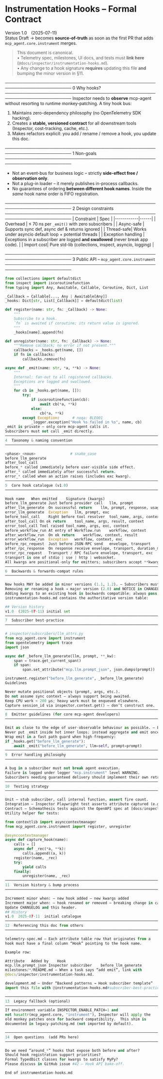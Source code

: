 # Instrumentation Hooks – Formal Contract
Version 1.0 (2025-07-11)  
Status  Draft → becomes **source-of-truth** as soon as the first PR that
adds `mcp_agent.core.instrument` merges.

> This document is canonical.  
> • Telemetry spec, milestones, UI docs, and tests must **link here**  
>   (`@docs/inspector/instrumentation-hooks.md`).  
> • Any change to a hook signature **requires** updating this file **and**
>   bumping the minor version in §11.

────────────────────────────────────────────────────────────────────────
0  Why hooks?
────────────────────────────────────────────────────────────────────────
Inspector needs to **observe** mcp-agent without resorting to runtime
monkey-patching.  A tiny hook bus:

1. Maintains zero-dependency philosophy (no OpenTelemetry SDK hacking).  
2. Creates a **stable, versioned contract** for all downstream tools
   (Inspector, cost-tracking, cache, etc.).  
3. Makes refactors explicit: you add / rename / remove a hook, you update
   this doc.

────────────────────────────────────────────────────────────────────────
1  Non-goals
────────────────────────────────────────────────────────────────────────
* Not an event-bus for business logic – strictly **side-effect free /   observation only**.  
* Not a plug-in loader – it merely publishes in-process callbacks.  
* No guarantees of ordering **between different hook names**. Inside the
  *same* hook name order is FIFO registration.

────────────────────────────────────────────────────────────────────────
2  Design constraints
────────────────────────────────────────────────────────────────────────
| Constraint | Spec |
|------------|------|
| Overhead   | ≤ 70 ns per `_emit()` with zero subscribers |
| Async-safe | Supports sync def, async def & returns ignored |
| Thread-safe| Works under asyncio default loop + potential threads |
| Exception handling | Exceptions in a subscriber are logged **and swallowed** (never break app code). |
| Import cost| Pure std-lib (collections, inspect, asyncio, logging) |

────────────────────────────────────────────────────────────────────────
3  Public API – `mcp_agent.core.instrument`
────────────────────────────────────────────────────────────────────────
```python
from collections import defaultdict
from inspect import iscoroutinefunction
from typing import Any, Awaitable, Callable, Coroutine, Dict, List

_Callback = Callable[..., Any | Awaitable[Any]]
_hooks: Dict[str, List[_Callback]] = defaultdict(list)

def register(name: str, fn: _Callback) -> None:
    """
    Subscribe to a hook.
    `fn` is awaited if coroutine; its return value is ignored.
    """
    _hooks[name].append(fn)

def unregister(name: str, fn: _Callback) -> None:
    """Remove callback; no error if not present."""
    callbacks = _hooks.get(name, [])
    if fn in callbacks:
        callbacks.remove(fn)

async def _emit(name: str, *a, **k) -> None:
    """
    Internal: fan-out to all registered callbacks.
    Exceptions are logged and swallowed.
    """
    for cb in _hooks.get(name, []):
        try:
            if iscoroutinefunction(cb):
                await cb(*a, **k)
            else:
                cb(*a, **k)
        except Exception:      # noqa: BLE001
            _logger.exception("Hook %s failed in %s", name, cb)
_emit is private – only core mcp-agent calls it.
Subscribers must not call _emit directly.
────────────────────────────────────────────────────────────────────────
4  Taxonomy & naming convention
────────────────────────────────────────────────────────────────────────

<phase>_<noun>                # snake_case
before_llm_generate
after_tool_call
before_* called immediately before user-visible side effect.
after_* called immediately after successful return.
error_* called when an action raises (includes exc kwarg).
────────────────────────────────────────────────────────────────────────
5  Core hook catalogue (v1.0)
────────────────────────────────────────────────────────────────────────

Hook name	When emitted	Signature (kwargs)
before_llm_generate	Just before provider call	llm, prompt
after_llm_generate	On successful return	llm, prompt, response, usage
error_llm_generate	Exception	llm, prompt, exc
before_tool_call	Right before tool resolver	tool_name, args, context
after_tool_call	On ok return	tool_name, args, result, context
error_tool_call	Tool raised	tool_name, args, exc, context
before_workflow_run	At entry of Workflow.run	workflow, context
after_workflow_run	On ok return	workflow, context, result
error_workflow_run	Exception	workflow, context, exc
before_rpc_request	Just before JSON-RPC send	envelope, transport
after_rpc_response	On response receive	envelope, transport, duration_ms
error_rpc_request	Transport / RPC failure	envelope, transport, exc
transport is one of stdio | sse | http | websocket.
All kwargs are positional-only for emitters; subscribers accept **kwargs to forward-compat when new fields appear.
────────────────────────────────────────────────────────────────────────
6  Backwards & forwards-compat rules
────────────────────────────────────────────────────────────────────────

New hooks MAY be added in minor versions (1.1, 1.2). – Subscribers must ignore unknown names.
Removing or renaming a hook → major version (2.0) and NOTICE in CHANGELOG.
Adding kwargs to an existing hook is backwards compatible; always pass by keyword.
instrumentation-hooks.md contains the authoritative version table:

## Version history
v1.0  (2025-07-11) initial set
────────────────────────────────────────────────────────────────────────
7  Subscriber best-practice
────────────────────────────────────────────────────────────────────────

# inspector/subscribers/llm_attrs.py
from mcp_agent.core import instrument
from opentelemetry import trace
import json

async def _before_llm_generate(llm, prompt, **_kw):
    span = trace.get_current_span()
    if span:
        span.set_attribute("mcp.llm.prompt_json", json.dumps(prompt))

instrument.register("before_llm_generate", _before_llm_generate)
Guidelines

Never mutate positional objects (prompt, args, etc.).
Do not assume sync context – always support being awaited.
Keep CPU work < 200 µs; heavy work must be enqueued elsewhere.
Capture session_id via inspector.context.get() – don’t construct one.
────────────────────────────────────────────────────────────────────────
8  Emitter guidelines (for core mcp-agent developers)
────────────────────────────────────────────────────────────────────────

Emit as close to the edge of user-observable behaviour as possible. – Example: after_tool_call goes after JSON‐schema validation but before serialising structured_output.
Never put _emit inside hot inner loops; instead aggregate and emit once if necessary.
Wrap emit in a fast path guard when high-frequency:
if _hooks.get("before_llm_generate"):
    await _emit("before_llm_generate", llm=self, prompt=prompt)
────────────────────────────────────────────────────────────────────────
9  Error handling philosophy
────────────────────────────────────────────────────────────────────────

A bug in a subscriber must not break agent execution.
Failure is logged under logger "mcp.instrument" level WARNING.
Subscribers needing guaranteed delivery should implement their own retry/staging.
────────────────────────────────────────────────────────────────────────
10  Testing strategy
────────────────────────────────────────────────────────────────────────

Unit – stub subscriber, call internal function, assert fire count.
Integration – Inspector Playwright test asserts attribute captured (e.g., PlanResult visible) which indirectly tests hook flow.
Contract – Schemathesis tests against the OpenAPI spec at [docs/inspector/openapi.yaml](openapi.yaml), verifying the /events endpoint produces spans with required attributes when hooks are present.
Utility helper for tests:

from contextlib import asynccontextmanager
from mcp_agent.core.instrument import register, unregister

@asynccontextmanager
async def capture_hook(name):
    calls = []
    async def _rec(*a, **k):
        calls.append((a, k))
    register(name, _rec)
    try:
        yield calls
    finally:
        unregister(name, _rec)
────────────────────────────────────────────────────────────────────────
11  Version history & bump process
────────────────────────────────────────────────────────────────────────

Increment minor when: – new hook added – new kwargs added
Increment major when: – hook renamed or removed – breaking change in callback semantics
Update CHANGELOG and this header.
## History
v1.0  2025-07-11  initial catalogue
────────────────────────────────────────────────────────────────────────
12  Referencing this doc from others
────────────────────────────────────────────────────────────────────────

telemetry-spec.md – Each attribute table row that originates from a
hook must have a final column “Hook” pointing to the hook name.

Example row:

Attribute	Added by	Hook
mcp.llm.prompt_json	Inspector subscriber	before_llm_generate
milestones/*/README.md – When a task says “add emit”, link with
@docs/inspector/instrumentation-hooks.md.

development.md – Under “Backend patterns → Hook subscriber template”
import this file with @instrumentation-hooks.md#subscriber-best-practice.

────────────────────────────────────────────────────────────────────────
13  Legacy fallback (optional)
────────────────────────────────────────────────────────────────────────
If environment variable INSPECTOR_ENABLE_PATCH=1 and
not hasattr(mcp_agent.core, "instrument"), Inspector will apply the
old monkey patches once for backward compatibility.  This shim is
documented in legacy-patching.md (not imported by default).

────────────────────────────────────────────────────────────────────────
14  Open questions  (add PRs here)
────────────────────────────────────────────────────────────────────────

Do we need “around_*” hooks that expose both before and after?
Should hook registration support priorities?
Formal TypedDict classes for kwargs to satisfy MyPy?
Please discuss in GitHub issue #42 – Hook API bake-off.

End of instrumentation-hooks.md

